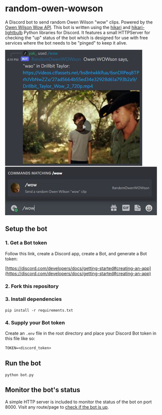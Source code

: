 # random-owen-wowson

A Discord bot to send random Owen Wilson "wow" clips. Powered by the [Owen Wilson Wow API](https://owen-wilson-wow-api.onrender.com/). This bot is written using the [hikari](https://github.com/hikari-py/hikari) and [hikari-lightbulb](https://github.com/tandemdude/hikari-lightbulb) Python libraries for Discord. It features a small HTTPServer for checking the "up" status of the bot which is designed for use with free services where the bot needs to be "pinged" to keep it alive.

![WOW clip screenshot](row-ss1.jpg)
![/WOW command](row-ss2.jpg)

## Setup the bot

### 1. Get a Bot token

Follow this link, create a Discord app, create a Bot, and generate a Bot token:

[https://discord.com/developers/docs/getting-started#creating-an-app](https://discord.com/developers/docs/getting-started#creating-an-app)

### 2. Fork this repository

### 3. Install dependencies

`pip install -r requirements.txt`

### 4. Supply your Bot token

Create an `.env` file in the root directory and place your Discord Bot token in this file like so:

```
TOKEN=<discord_token>
```

## Run the bot

```
python bot.py
```

## Monitor the bot's status

A simple HTTP server is included to monitor the status of the bot on port 8000. Visit any route/page to [check if the bot is up](http://localhost:8000/status).
